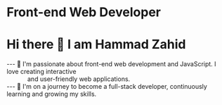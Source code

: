 # Front-end Web Developer
# Hi there 👋 I am Hammad Zahid

--- 🌟 I'm passionate about front-end web development and JavaScript. I love creating interactive <br> &nbsp;&nbsp;&nbsp;&nbsp;&nbsp;&nbsp;&nbsp;&nbsp;&nbsp;&nbsp;&nbsp;
        and user-friendly web applications. <br>
--- 🚀 I'm on a journey to become a full-stack developer, continuously learning and growing my skills.
